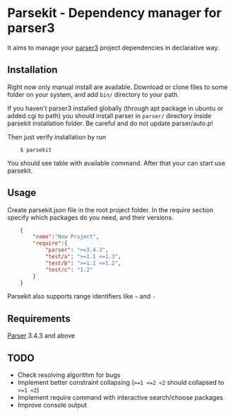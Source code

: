 Parsekit - Dependency manager for parser3
=========================================

It aims to manage your [parser3](http://parser.ru) project dependencies in
declarative way.


Installation
------------

Right now only manual install are available.
Download or clone files to some folder on your system, and add `bin/`
directory to your path.

If you haven't parser3 installed globally (through apt package in ubuntu or
added cgi to path) you should install parser in `parser/` directory inside
parsekit installation folder. Be careful and do not update parser/auto.p!

Then just verify installation by run
```shell
    $ parsekit
```
You should see table with available command.
After that your can start use parsekit.


Usage
-----

Create parsekit.json file in the root project folder. In the require section
specify which packages do you need, and their versions.

```json
    {
        "name":"New Project",
        "require":{
            "parser": ">=3.4.3",
            "test/a": ">=1.1 <=1.3",
            "test/b": ">=1.1 <=1.2",
            "test/c": "1.2"
        }
    }
```

Parsekit also supports range identifiers like `~` and `-`


Requirements
------------

[Parser](http://www.parser.ru/en/download/) 3.4.3 and above


TODO
----

* Check resolving algorithm for bugs
* Implement better constraint collapsing (`>=1 <=2 <2` should collapsed to `>=1 <2`)
* Implement require command with interactive search/choose packages
* Improve console output
